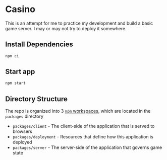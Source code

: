 # Casino

This is an attempt for me to practice my development and build a basic game server. I may or may not try to deploy it somewhere.

## Install Dependencies

```sh
npm ci
```

## Start app

```sh
npm start
```

## Directory Structure

The repo is organized into 3 [`npm` workspaces](https://docs.npmjs.com/cli/v9/using-npm/workspaces), which are located in the `packages` directory
  - `packages/client` - The client-side of the application that is served to browsers
  - `packages/deployment` - Resources that define how this application is deployed
  - `packages/server` - The server-side of the application that governs game state
